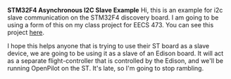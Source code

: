 __STM32F4 Asynchronous I2C Slave Example__
Hi, this is an example for i2c slave communication on the STM32F4
discovery board. I am going to be using a form of this on my class
project for EECS 473. You can see this project
[here](https://github.com/TeamElevate).

I hope this helps anyone that is trying to use their ST board as a
slave device, we are going to be using it as a slave of an Edison
board. It will act as a separate flight-controller that is controlled
by the Edison, and we'll be running OpenPilot on the ST. It's late, so
I'm going to stop rambling.
